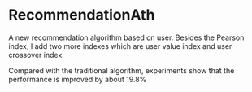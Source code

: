 # RecommendationAth
A new recommendation algorithm based on user. Besides the Pearson index, I add two more indexes which are user value index and user crossover index.

Compared with the traditional algorithm, experiments show that the performance is improved by about 19.8%
